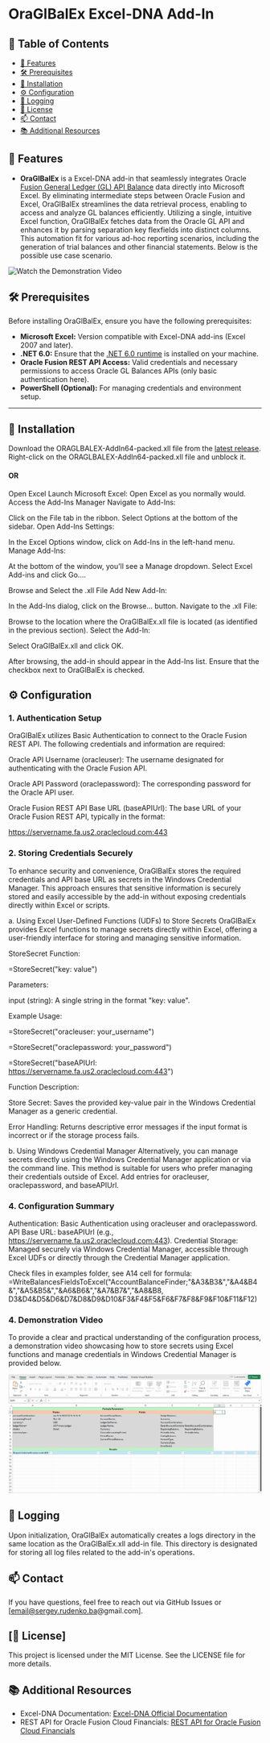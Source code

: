﻿# OraGlBalEx Excel-DNA Add-In

## 📄 Table of Contents

- [🚀 Features](#-features)
- [🛠 Prerequisites](#-prerequisites)
- [📝 Installation](#-installation)
- [⚙️ Configuration](#-configuration)
- [📜 Logging](#-logging)
- [📝 License](#-license)
- [📫 Contact](#-contact)
- [📚 Additional Resources](#-additional-resources)

## 🚀 Features
- **OraGlBalEx** is a Excel-DNA add-in that seamlessly integrates Oracle [Fusion General Ledger (GL) API Balance](https://docs.oracle.com/en/cloud/saas/financials/24d/farfa/op-ledgerbalances-get.html) data directly into Microsoft Excel. By eliminating intermediate steps between Oracle Fusion and Excel, OraGlBalEx streamlines the data retrieval process, enabling to access and analyze GL balances efficiently.
Utilizing a single, intuitive Excel function, OraGlBalEx fetches data from the Oracle GL API and enhances it by parsing separation key flexfields into distinct columns. This automation fit for various ad-hoc reporting scenarios, including the generation of trial balances and other financial statements.
Below is the possible use case scenario.

![Watch the Demonstration Video](gifs/glbalexdemo.gif)

## 🛠 Prerequisites

Before installing OraGlBalEx, ensure you have the following prerequisites:

- **Microsoft Excel:** Version compatible with Excel-DNA add-ins (Excel 2007 and later).
- **.NET 6.0:** Ensure that the [.NET 6.0 runtime](https://dotnet.microsoft.com/en-us/download/dotnet/6.0) is installed on your machine.
- **Oracle Fusion REST API Access:** Valid credentials and necessary permissions to access Oracle GL Balances APIs (only basic authentication here).
- **PowerShell (Optional):** For managing credentials and environment setup.

---

## 📝 Installation

Download the ORAGLBALEX-AddIn64-packed.xll file from the [latest release](https://github.com/krokozyab/ORAGLBALEX/releases/latest).
Right-click on the ORAGLBALEX-AddIn64-packed.xll file and unblock it.

#### OR

Open Excel
Launch Microsoft Excel:
Open Excel as you normally would.
Access the Add-Ins Manager
Navigate to Add-Ins:

Click on the File tab in the ribbon.
Select Options at the bottom of the sidebar.
Open Add-Ins Settings:

In the Excel Options window, click on Add-Ins in the left-hand menu.
Manage Add-Ins:

At the bottom of the window, you'll see a Manage dropdown.
Select Excel Add-ins and click Go....

Browse and Select the .xll File
Add New Add-In:

In the Add-Ins dialog, click on the Browse... button.
Navigate to the .xll File:

Browse to the location where the OraGlBalEx.xll file is located (as identified in the previous section).
Select the Add-In:

Select OraGlBalEx.xll and click OK.

After browsing, the add-in should appear in the Add-Ins list.
Ensure that the checkbox next to OraGlBalEx is checked.


## ⚙️ Configuration

### 1. Authentication Setup
   OraGlBalEx utilizes Basic Authentication to connect to the Oracle Fusion REST API. The following credentials and information are required:

Oracle API Username (oracleuser): The username designated for authenticating with the Oracle Fusion API.

Oracle API Password (oraclepassword): The corresponding password for the Oracle API user.

Oracle Fusion REST API Base URL (baseAPIUrl): The base URL of your Oracle Fusion REST API, typically in the format:

https://servername.fa.us2.oraclecloud.com:443

### 2. Storing Credentials Securely
   To enhance security and convenience, OraGlBalEx stores the required credentials and API base URL as secrets in the Windows Credential Manager. This approach ensures that sensitive information is securely stored and easily accessible by the add-in without exposing credentials directly within Excel or scripts.

a. Using Excel User-Defined Functions (UDFs) to Store Secrets
OraGlBalEx provides Excel functions to manage secrets directly within Excel, offering a user-friendly interface for storing and managing sensitive information.

StoreSecret Function:

=StoreSecret("key: value")

Parameters:

input (string): A single string in the format "key: value".

Example Usage:

=StoreSecret("oracleuser: your_username")

=StoreSecret("oraclepassword: your_password")

=StoreSecret("baseAPIUrl: https://servername.fa.us2.oraclecloud.com:443")

Function Description:

Store Secret: Saves the provided key-value pair in the Windows Credential Manager as a generic credential.

Error Handling: Returns descriptive error messages if the input format is incorrect or if the storage process fails.

b. Using Windows Credential Manager
Alternatively, you can manage secrets directly using the Windows Credential Manager application or via the command line. This method is suitable for users who prefer managing their credentials outside of Excel.
Add entries for oracleuser, oraclepassword, and baseAPIUrl.


### 4. Configuration Summary
Authentication: Basic Authentication using oracleuser and oraclepassword.
API Base URL: baseAPIUrl (e.g., https://servername.fa.us2.oraclecloud.com:443).
Credential Storage: Managed securely via Windows Credential Manager, accessible through Excel UDFs or directly through the Credential Manager application.

Check files in examples folder, see A14 cell for formula:
=WriteBalancesFieldsToExcel("AccountBalanceFinder;"&A3&B3&","&A4&B4&","&A5&B5&","&A6&B6&","&A7&B7&","&A8&B8, D3&D4&D5&D6&D7&D8&D9&D10&F3&F4&F5&F6&F7&F8&F9&F10&F11&F12)

### 4. Demonstration Video
   To provide a clear and practical understanding of the configuration process, a demonstration video showcasing how to store secrets using Excel functions and manage credentials in Windows Credential Manager is provided below.

![Watch the Demonstration Video](gifs/credentials.gif)

## 📜 Logging
Upon initialization, OraGlBalEx automatically creates a logs directory in the same location as the OraGlBalEx.xll add-in file. This directory is designated for storing all log files related to the add-in's operations.

## 📫 Contact
If you have questions, feel free to reach out via GitHub Issues or [email@sergey.rudenko.ba@gmail.com].

## [📝 License]
This project is licensed under the MIT License. See the LICENSE file for more details.

## 📚 Additional Resources
- Excel-DNA Documentation:
[Excel-DNA Official Documentation](https://excel-dna.net/)
- REST API for Oracle Fusion Cloud Financials:
[REST API for Oracle Fusion Cloud Financials](https://docs.oracle.com/en/cloud/saas/financials/24d/farfa/op-ledgerbalances-get.html)




